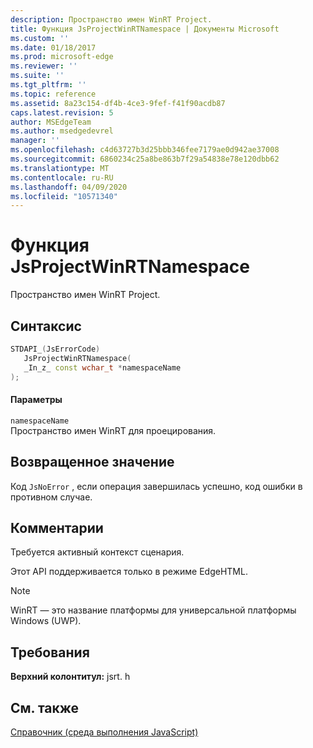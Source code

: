 ```yaml
---
description: Пространство имен WinRT Project.
title: Функция JsProjectWinRTNamespace | Документы Microsoft
ms.custom: ''
ms.date: 01/18/2017
ms.prod: microsoft-edge
ms.reviewer: ''
ms.suite: ''
ms.tgt_pltfrm: ''
ms.topic: reference
ms.assetid: 8a23c154-df4b-4ce3-9fef-f41f90acdb87
caps.latest.revision: 5
author: MSEdgeTeam
ms.author: msedgedevrel
manager: ''
ms.openlocfilehash: c4d63727b3d25bbb346fee7179ae0d942ae37008
ms.sourcegitcommit: 6860234c25a8be863b7f29a54838e78e120dbb62
ms.translationtype: MT
ms.contentlocale: ru-RU
ms.lasthandoff: 04/09/2020
ms.locfileid: "10571340"
---
```

# Функция JsProjectWinRTNamespace
Пространство имен WinRT Project.  
  
## Синтаксис  
  
```cpp  
STDAPI_(JsErrorCode)  
   JsProjectWinRTNamespace(  
   _In_z_ const wchar_t *namespaceName  
);  
```  
  
#### Параметры  
 `namespaceName`  
 Пространство имен WinRT для проецирования.  
  
## Возвращенное значение  
 Код `JsNoError` , если операция завершилась успешно, код ошибки в противном случае.  
  
## Комментарии  
 Требуется активный контекст сценария.  
  
 Этот API поддерживается только в режиме EdgeHTML.  
  
> [!NOTE]
>  WinRT — это название платформы для универсальной платформы Windows (UWP).  
  
## Требования  
 **Верхний колонтитул:** jsrt. h  
  
## См. также  
 [Справочник (среда выполнения JavaScript)](../chakra-hosting/reference-javascript-runtime.md)